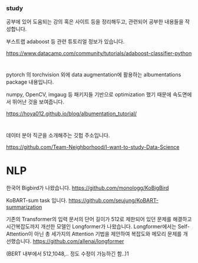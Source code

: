 ### study

공부에 있어 도움되는 강의 혹은 사이트 등을 정리해두고, 관련되어 공부한 내용들을 작성합니다.



부스트랩 adaboost 등 관련 튜토리얼 정보가 있습니다.

https://www.datacamp.com/community/tutorials/adaboost-classifier-python


#

pytorch 의 torchvision 외에 data augmentation에 활용하는 albumentations package 내용입니다.

numpy, OpenCV, imgaug 등 패키지들 기반으로 optimization 했기 때문에 속도면에서 뛰어난 것을 보여줍니다.

https://hoya012.github.io/blog/albumentation_tutorial/

#
데이터 분야 직군을 소개해주는 깃헙 주소입니다.

https://github.com/Team-Neighborhood/I-want-to-study-Data-Science

# NLP

한국어 Bigbird가 나왔습니다. 
https://github.com/monologg/KoBigBird

KoBART-sum task 입니다. 
https://github.com/seujung/KoBART-summarization

기존의 Transformer의 입력 문서의 단어 길이가 512로 제한되어 있던 문제를 해결하고 시간복잡도까지 개선한 모델인 Longformer가 나왔습니다. Longformer에서는 Self-Attention이 아닌 총 세가지의 Attention 기법을 제안하여 복잡도와 메모리 문제를 개선했습니다.  https://github.com/allenai/longformer

(BERT 내부에서 512,1048,.. 정도 수정이 가능하긴 함..)1
